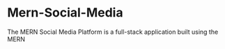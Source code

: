 # Mern-Social-Media
The MERN Social Media Platform is a full-stack application built using the MERN
